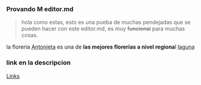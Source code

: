 ### Provando M editor.md

> hola como estas, esto es una pueba de muchas pendejadas que se pueden hacer con este editor.md, es muy ~~funcional~~ para muchas cosas.

la floreria <abbr title= "Antonieta Floristeria"> Antonieta</abbr> es una de **las mejores florerias a nivel regiona**l <abbr title ="torreon, gomez,lerdo"> laguna</abbr>
### link en la descripcion 
[Links](https://www.google.com/)